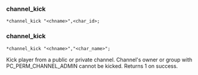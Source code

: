 
### channel_kick
```
*channel_kick "<chname>",<char_id>;
```
### channel_kick
```
*channel_kick "<chname>","<char_name>";
```

Kick player from a public or private channel.
Channel's owner or group with PC_PERM_CHANNEL_ADMIN cannot be kicked.
Returns 1 on success.
